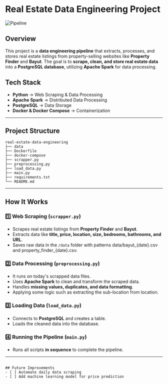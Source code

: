 # Real Estate Data Engineering Project

![Pipeline](https://github.com/user-attachments/assets/773d8646-dcd9-4072-bbd7-32927aa71c0e)


## Overview
This project is a **data engineering pipeline** that extracts, processes, and stores real estate listings from property-selling websites like **Property Finder** and **Bayut**. The goal is to **scrape, clean, and store real estate data** into a **PostgreSQL database**, utilizing **Apache Spark** for data processing.

## Tech Stack
- **Python** → Web Scraping & Data Processing  
- **Apache Spark** → Distributed Data Processing  
- **PostgreSQL** → Data Storage  
- **Docker & Docker Compose** → Containerization  

---

## Project Structure
```
real-estate-data-engineering
├── data                 
├── Dockerfile             
├── docker-compose    
├── scrapper.py           
├── preprocessing.py        
├── load_data.py            
├── main.py                 
├── requirements.txt        
└── README.md                 
```

---

## How It Works

### **1️⃣ Web Scraping (`scrapper.py`)**  
- Scrapes real estate listings from **Property Finder** and **Bayut**.  
- Extracts data like **title, price, location, size, bedrooms, bathrooms, and URL**.  
- Saves raw data in the `/data` folder with patterns data/bayut_{date}.csv and property_finder_{date}.csv.  

### **2️⃣ Data Processing (`preprocessing.py`)**  
- It runs on today's scrapped data files.
- Uses **Apache Spark** to clean and transform the scraped data.  
- Handles **missing values, duplicates, and data formatting**.
- Applying some logic such as extracting the sub-location from location. 

### **3️⃣ Loading Data (`load_data.py`)**  
- Connects to **PostgreSQL** and creates a table.  
- Loads the cleaned data into the database.  

### **4️⃣ Running the Pipeline (`main.py`)**  
- Runs all scripts **in sequence** to complete the pipeline.  

---

```

## Future Improvements
- [ ] Automate daily data scraping
- [ ] Add machine learning model for price prediction  

